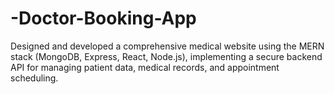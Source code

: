 # -Doctor-Booking-App
Designed and developed a comprehensive medical website using the MERN stack (MongoDB, Express, React, Node.js), implementing a secure backend API for managing patient data, medical records, and appointment scheduling.
